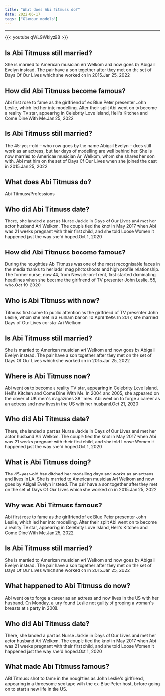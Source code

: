 ```yaml
---
title: "What does Abi Titmuss do?"
date: 2022-06-17
tags: ["Glamour models"]
---
```


---
{{< youtube qWL9Wkiyz98 >}}
## Is Abi Titmuss still married?
She is married to American musician Ari Welkom and now goes by Abigail Evelyn instead. The pair have a son together after they met on the set of Days Of Our Lives which she worked on in 2015.Jan 25, 2022

## How did Abi Titmuss become famous?
Abi first rose to fame as the girlfriend of ex Blue Peter presenter John Leslie, which led her into modelling. After their split Abi went on to become a reality TV star, appearing in Celebrity Love Island, Hell's Kitchen and Come Dine With Me.Jan 25, 2022

## Is Abi Titmuss still married?
The 45-year-old – who now goes by the name Abigail Evelyn – does still work as an actress, but her days of modelling are well behind her. She is now married to American musician Ari Welkom, whom she shares her son with. Abi met him on the set of Days Of Our Lives when she joined the cast in 2015.Jan 25, 2022

## What does Abi Titmuss do?
Abi Titmuss/Professions

## Who did Abi Titmuss date?
There, she landed a part as Nurse Jackie in Days of Our Lives and met her actor husband Ari Welkom. The couple tied the knot in May 2017 when Abi was 21 weeks pregnant with their first child, and she told Loose Women it happened just the way she'd hoped.Oct 1, 2020

## How did Abi Titmuss become famous?
During the noughties Abi Titmuss was one of the most recognisable faces in the media thanks to her lads' mag photoshoots and high profile relationship. The former nurse, now 44, from Newark-on-Trent, first started dominating headlines when she became the girlfriend of TV presenter John Leslie, 55, who.Oct 19, 2020

## Who is Abi Titmuss with now?
Titmuss first came to public attention as the girlfriend of TV presenter John Leslie, whom she met in a Fulham bar on 10 April 1999. In 2017, she married Days of Our Lives co-star Ari Welkom.

## Is Abi Titmuss still married?
She is married to American musician Ari Welkom and now goes by Abigail Evelyn instead. The pair have a son together after they met on the set of Days Of Our Lives which she worked on in 2015.Jan 25, 2022

## Where is Abi Titmuss now?
Abi went on to become a reality TV star, appearing in Celebrity Love Island, Hell's Kitchen and Come Dine With Me. In 2004 and 2005, she appeared on the cover of UK men's magazines 38 times. Abi went on to forge a career as an actress and now lives in the US with her husband.Oct 21, 2020

## Who did Abi Titmuss date?
There, she landed a part as Nurse Jackie in Days of Our Lives and met her actor husband Ari Welkom. The couple tied the knot in May 2017 when Abi was 21 weeks pregnant with their first child, and she told Loose Women it happened just the way she'd hoped.Oct 1, 2020

## What is Abi Titmuss doing?
The 45-year-old has ditched her modelling days and works as an actress and lives in LA. She is married to American musician Ari Welkom and now goes by Abigail Evelyn instead. The pair have a son together after they met on the set of Days Of Our Lives which she worked on in 2015.Jan 25, 2022

## Why was Abi Titmuss famous?
Abi first rose to fame as the girlfriend of ex Blue Peter presenter John Leslie, which led her into modelling. After their split Abi went on to become a reality TV star, appearing in Celebrity Love Island, Hell's Kitchen and Come Dine With Me.Jan 25, 2022

## Is Abi Titmuss still married?
She is married to American musician Ari Welkom and now goes by Abigail Evelyn instead. The pair have a son together after they met on the set of Days Of Our Lives which she worked on in 2015.Jan 25, 2022

## What happened to Abi Titmuss do now?
Abi went on to forge a career as an actress and now lives in the US with her husband. On Monday, a jury found Leslie not guilty of groping a woman's breasts at a party in 2008.

## Who did Abi Titmuss date?
There, she landed a part as Nurse Jackie in Days of Our Lives and met her actor husband Ari Welkom. The couple tied the knot in May 2017 when Abi was 21 weeks pregnant with their first child, and she told Loose Women it happened just the way she'd hoped.Oct 1, 2020

## What made Abi Titmuss famous?
ABI Titmuss shot to fame in the noughties as John Leslie's girlfriend, appearing in a threesome sex tape with the ex-Blue Peter host, before going on to start a new life in the US.

